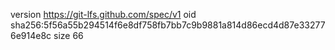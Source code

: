 version https://git-lfs.github.com/spec/v1
oid sha256:5f56a55b294514f6e8df758fb7bb7c9b9881a814d86ecd4d87e332776e914e8c
size 66
